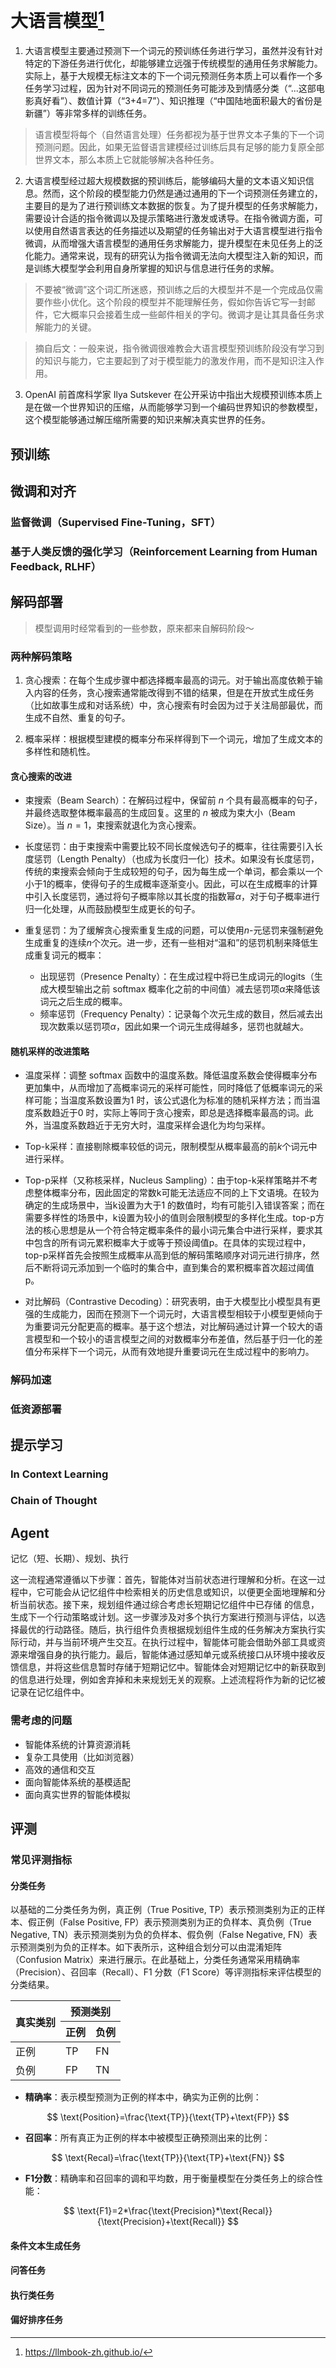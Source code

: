 # 大语言模型[^link]

[^link]: https://llmbook-zh.github.io/

1. 大语言模型主要通过预测下一个词元的预训练任务进行学习，虽然并没有针对特定的下游任务进行优化，却能够建立远强于传统模型的通用任务求解能力。实际上，<Notation>基于大规模无标注文本的下一个词元预测任务本质上可以看作一个多任务学习过程</Notation>，因为针对不同词元的预测任务可能涉及到情感分类（“...这部电影真好看”）、数值计算（“3+4=7”）、知识推理（“中国陆地面积最大的省份是新疆”）等非常多样的训练任务。

> 语言模型将每个（自然语言处理）任务都视为基于世界文本子集的下一个词预测问题。因此，如果无监督语言建模经过训练后具有足够的能力复原全部世界文本，那么本质上它就能够解决各种任务。

2. 大语言模型经过超大规模数据的预训练后，能够编码大量的文本语义知识信息。然而，这个阶段的模型能力仍然是通过通用的下一个词预测任务建立的，主要目的是为了进行预训练文本数据的恢复。为了提升模型的任务求解能力，需要设计合适的指令微调以及提示策略进行激发或诱导。在指令微调方面，可以使用自然语言表达的任务描述以及期望的任务输出对于大语言模型进行指令微调，从而增强大语言模型的通用任务求解能力，提升模型在未见任务上的泛化能力。通常来说，<Notation>现有的研究认为指令微调无法向大模型注入新的知识，而是训练大模型学会利用自身所掌握的知识与信息进行任务的求解</Notation>。

> 不要被“微调”这个词汇所迷惑，预训练之后的大模型并不是一个完成品仅需要作些小优化。这个阶段的模型并不能理解任务，假如你告诉它写一封邮件，它大概率只会接着生成一些邮件相关的字句。微调才是让其具备任务求解能力的关键。

> 摘自后文：一般来说，指令微调很难教会大语言模型预训练阶段没有学习到的知识与能力，它主要起到了对于模型能力的激发作用，而不是知识注入作用。

3. OpenAI 前首席科学家 Ilya Sutskever 在公开采访中指出大规模预训练本质上是在做一个世界知识的压缩，从而能够学习到一个编码世界知识的参数模型，这个模型能够通过解压缩所需要的知识来解决真实世界的任务。

## 预训练

## 微调和对齐

### 监督微调（Supervised Fine-Tuning，SFT）

### 基于人类反馈的强化学习（Reinforcement Learning from Human Feedback, RLHF）

## 解码部署

> 模型调用时经常看到的一些参数，原来都来自解码阶段～

### 两种解码策略

1. <Notation type="underline">贪心搜索</Notation>：在每个生成步骤中都选择概率最高的词元。对于输出高度依赖于输入内容的任务，贪心搜索通常能改得到不错的结果，但是在开放式生成任务（比如故事生成和对话系统）中，贪心搜索有时会因为过于关注局部最优，而生成不自然、重复的句子。

2. <Notation type="underline">概率采样</Notation>：根据模型建模的概率分布采样得到下一个词元，增加了生成文本的多样性和随机性。

#### 贪心搜索的改进

+ <Notation type="underline">束搜索（Beam Search）</Notation>：在解码过程中，保留前 $n$ 个具有最高概率的句子，并最终选取整体概率最高的生成回复。这里的 $n$ 被成为束大小（Beam Size）。当 $n=1$，束搜索就退化为贪心搜索。

+ <Notation type="underline">长度惩罚</Notation>：由于束搜索中需要比较不同长度候选句子的概率，往往需要引入长度惩罚（Length Penalty）（也成为长度归一化）技术。如果没有长度惩罚，传统的束搜索会倾向于生成较短的句子，因为每生成一个单词，都会乘以一个小于1的概率，使得句子的生成概率逐渐变小。因此，可以在生成概率的计算中引入长度惩罚，通过将句子概率除以其长度的指数幂$α$，对于句子概率进行归一化处理，从而鼓励模型生成更长的句子。

+ <Notation type="underline">重复惩罚</Notation>：为了缓解贪心搜索重复生成的问题，可以使用$n$-元惩罚来强制避免生成重复的连续$n$个次元。进一步，还有一些相对“温和”的惩罚机制来降低生成重复词元的概率：
  + <Notation type="underline">出现惩罚（Presence Penalty）</Notation>：在生成过程中将已生成词元的logits（生成大模型输出之前 softmax 概率化之前的中间值）减去惩罚项$α$来降低该词元之后生成的概率。
  + <Notation type="underline">频率惩罚（Frequency Penalty）</Notation>：记录每个次元生成的数目，然后减去出现次数乘以惩罚项$α$，因此如果一个词元生成得越多，惩罚也就越大。

#### 随机采样的改进策略

+ <Notation type="underline">温度采样</Notation>：调整 softmax 函数中的温度系数。降低温度系数会使得概率分布更加集中，从而增加了高概率词元的采样可能性，同时降低了低概率词元的采样可能；当温度系数设置为1 时，该公式退化为标准的随机采样方法；而当温度系数趋近于0 时，实际上等同于贪心搜索，即总是选择概率最高的词。此外，当温度系数趋近于无穷大时，温度采样会退化为均匀采样。

+ <Notation type="underline">Top-k采样</Notation>：直接剔除概率较低的词元，限制模型从概率最高的前$k$个词元中进行采样。

+ <Notation type="underline">Top-p采样（又称核采样，Nucleus Sampling）</Notation>：由于top-k采样策略并不考虑整体概率分布，因此固定的常数k可能无法适应不同的上下文语境。在较为确定的生成场景中，当k设置为大于1 的数值时，均有可能引入错误答案；而在需要多样性的场景中，k设置为较小的值则会限制模型的多样化生成。top-p方法的核心思想是从一个符合特定概率条件的最小词元集合中进行采样，要求其中包含的所有词元累积概率大于或等于预设阈值p。在具体的实现过程中，top-p采样首先会按照生成概率从高到低的解码策略顺序对词元进行排序，然后不断将词元添加到一个临时的集合中，直到集合的累积概率首次超过阈值p。

+ <Notation type="underline">对比解码（Contrastive Decoding）</Notation>：研究表明，由于大模型比小模型具有更强的生成能力，因而在预测下一个词元时，大语言模型相较于小模型更倾向于为重要词元分配更高的概率。基于这个想法，对比解码通过计算一个较大的语言模型和一个较小的语言模型之间的对数概率分布差值，然后基于归一化的差值分布采样下一个词元，从而有效地提升重要词元在生成过程中的影响力。

### 解码加速

### 低资源部署

## 提示学习

### In Context Learning

### Chain of Thought

## Agent

记忆（短、长期）、规划、执行

这一流程通常遵循以下步骤：首先，智能体对当前状态进行理解和分析。在这一过程中，它可能会从记忆组件中检索相关的历史信息或知识，以便更全面地理解和分析当前状态。接下来，规划组件通过综合考虑长短期记忆组件中已存储 的信息，生成下一个行动策略或计划。这一步骤涉及对多个执行方案进行预测与评估，以选择最优的行动路径。随后，执行组件负责根据规划组件生成的任务解决方案执行实际行动，并与当前环境产生交互。在执行过程中，智能体可能会借助外部工具或资源来增强自身的执行能力。最后，智能体通过感知单元或系统接口从环境中接收反馈信息，并将这些信息暂时存储于短期记忆中。智能体会对短期记忆中的新获取到的信息进行处理，例如舍弃掉和未来规划无关的观察。上述流程将作为新的记忆被记录在记忆组件中。

### 需考虑的问题

+ 智能体系统的计算资源消耗
+ 复杂工具使用（比如浏览器）
+ 高效的通信和交互
+ 面向智能体系统的基模适配
+ 面向真实世界的智能体模拟

## 评测

### 常见评测指标

#### 分类任务

以基础的二分类任务为例，真正例（True Positive, TP）表示预测类别为正的正样本、假正例（False Positive, FP）表示预测类别为正的负样本、真负例（True Negative, TN）表示预测类别为负的负样本、假负例（False Negative, FN）表示预测类别为负的正样本。如下表所示，这种组合划分可以由混淆矩阵（Confusion Matrix）来进行展示。在此基础上，分类任务通常采用精确率（Precision）、召回率（Recall）、F1 分数（F1 Score）等评测指标来评估模型的分类结果。

<table>
    <thead>
        <tr>
            <th rowspan="2">真实类别</th>
            <th colspan="2">预测类别</th>
        </tr>
        <tr>
            <th>正例</th>
            <th>负例</th>
        </tr>
    </thead>
    <tbody>
        <tr>
            <td>正例</td>
            <td>TP</td>
            <td>FN</td>
        </tr>
        <tr>
            <td>负例</td>
            <td>FP</td>
            <td>TN</td>
        </tr>
    </tbody>
</table>

+ **精确率**：表示模型预测为正例的样本中，确实为正例的比例：

$$
\text{Position}=\frac{\text{TP}}{\text{TP}+\text{FP}}
$$

+ **召回率**：所有真正为正例的样本中被模型正确预测出来的比例：

$$
\text{Recal}=\frac{\text{TP}}{\text{TP}+\text{FN}}
$$

+ **F1分数**：精确率和召回率的调和平均数，用于衡量模型在分类任务上的综合性能：

$$
\text{F1}=2*\frac{\text{Precision}*\text{Recal}}{\text{Precision}+\text{Recall}}
$$

#### 条件文本生成任务

#### 问答任务

#### 执行类任务

#### 偏好排序任务
